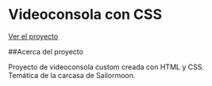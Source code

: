 # Videoconsola con CSS

[Ver el proyecto](https://github.com/Evedai/Videoconsolaportatil.git)



##Acerca del proyecto <a name = "Videoconsola"></a>

Proyecto de videoconsola custom creada con HTML y CSS.  
Temática de la carcasa de Sailormoon.



